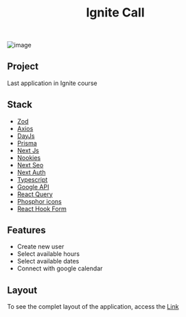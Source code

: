 <h1 align="center">Ignite Call</h1>
<br/>

![image](https://user-images.githubusercontent.com/53982668/211230953-a6c211a9-2a32-4c39-b147-ffa292d2871c.png)

<h2>Project</h2>
<p>Last application in Ignite course</p>

<h2>Stack</h2>
<ul>
  <li><a href="https://github.com/colinhacks/zod">Zod</a></li>
  <li><a href="https://axios-http.com/ptbr/docs/intro">Axios</a></li>
  <li><a href="https://day.js.org/">DayJs</a></li>
  <li><a href="https://www.prisma.io/">Prisma</a></li>
  <li><a href="https://nextjs.org/">Next Js</a></li>
  <li><a href="https://github.com/maticzav/nookies">Nookies</a></li>
  <li><a href="https://github.com/garmeeh/next-seo">Next Seo</a></li>
  <li><a href="https://next-auth.js.org/">Next Auth</a></li>
  <li><a href="https://www.typescriptlang.org/">Typescript</a></li>
  <li><a href="https://cloud.google.com/apis?utm_source=google&utm_medium=cpc&utm_campaign=latam-BR-all-pt-dr-SKWS-all-all-trial-p-dr-1605194-LUAC0015755&utm_content=text-ad-none-any-DEV_c-CRE_534667502763-ADGP_Hybrid%20%7C%20SKWS%20-%20PHR%20%7C%20Txt%20~%20API-Management_General-KWID_43700065166693636-kwd-152051905&utm_term=KW_api-ST_API&gclid=CjwKCAiAleOeBhBdEiwAfgmXf1Z6kFEyt1kkOjEvSclRD_V7c9j6TtPMqK4m99DYBn1cWQYuEHKX_RoCYa8QAvD_BwE&gclsrc=aw.ds">Google API</a></li>
  <li><a href="https://react-query-v3.tanstack.com/">React Query</a></li>
  <li><a href="https://phosphoricons.com/">Phosphor icons</a></li>
  <li><a href="https://react-hook-form.com/">React Hook Form</a></li>
</ul>

<h2>Features</h2>
<ul>
  <li>Create new user</li>
  <li>Select available hours</li>
  <li>Select available dates</li>
  <li>Connect with google calendar</li>
</ul>

<h2>Layout</h2>
<p>To see the complet layout of the application, access the <a href="https://www.figma.com/file/vDupTJqmvArKK3oQslcKVe/Ignite-Call-(Community)?t=uVFMGUY9ibdrszwL-0">Link</a></p>


